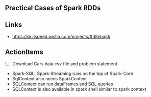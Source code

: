 Practical Cases of Spark RDDs
-----------------------------

## Links
- https://skillspeed.wistia.com/projects/ttd9vbqi0j

## ActionItems
- [ ] Download Cars data csv file and problem statement

- Spark-SQL, Spark-Streaming runs on the top of Spark-Core
- SqlContext also needs SparkContext
- SQLContext can run dataFrames and SQL queries
- SQLContext is also available in spark shell similar to spark context
